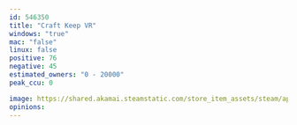 ```yaml
---
id: 546350
title: "Craft Keep VR"
windows: "true"
mac: "false"
linux: false
positive: 76
negative: 45
estimated_owners: "0 - 20000"
peak_ccu: 0

image: https://shared.akamai.steamstatic.com/store_item_assets/steam/apps/546350/header.jpg?t=1726150954
opinions:
---
```

